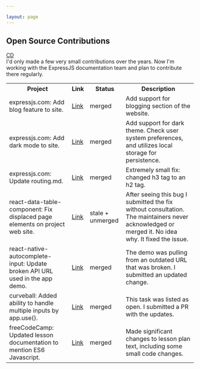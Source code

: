 ```yaml
---

layout: page  
---
```

<div class="page-container open-source-container">
    <div class="open-source-heading">
        <h2>Open Source Contributions</h2>
        <a href="/chris-del-portfolio">
            <div class="cir icon">CD</div>
        </a>
        <div>
            I'd only made a few very small contributions over the years. Now I'm working with the ExpressJS documentation team and plan to contribute there regularly.
        </div>
    </div>
    <table>
            <tr>
                <th>Project </th>
                <th>Link</th>
                <th>Status</th>
                <th>Description</th>
            </tr>
            <tr>
                <td>expressjs.com: Add blog feature to site.</td>
                <td><a href="https://github.com/expressjs/expressjs.com/pull/1519">Link</a></td>
                <td>merged</td>
                <td>Add support for blogging section of the website.</td>
            </tr>
            <tr>
                <td>expressjs.com: Add dark mode to site.</td>
                <td><a href="https://github.com/expressjs/expressjs.com/pull/1490">Link</a></td>
                <td>merged</td>
                <td>Add support for dark theme. Check user system preferences, and utilizes local storage for persistence.</td>
            </tr>
            <tr>
                <td>expressjs.com: Update routing.md.</td>
                <td><a href="https://github.com/expressjs/expressjs.com/pull/1481">Link</a></td>
                <td>merged</td>
                <td>Extremely small fix: changed  h3 tag to an h2 tag.</td>
            </tr>
            <tr>
                <td>react-data-table-component: Fix displaced page elements on project web site.</td>
                <td><a href="https://github.com/jbetancur/react-data-table-component/pull/1036">Link</a></td>
                <td>stale + unmerged</td>
                <td>After seeing this bug I submitted the fix without consultation. The maintainers never acknowledged or merged it. No idea why. It fixed the issue.</td>
            </tr>
            <tr>
                <td>react-native-autocomplete-input: Update broken API URL used in the app demo.</td>
                <td><a href="https://github.com/byteburgers/react-native-autocomplete-input/pull/184">Link</a></td>
                <td>merged</td>
                <td>The demo was pulling from an outdated URL that was broken. I submitted an updated change.</td>
            </tr>
            <tr>
                <td>curveball: Added ability to handle multiple inputs by app.use().</td>
                <td><a href="https://github.com/curveball/core/pull/98">Link</a></td>
                <td>merged</td>
                <td>This task was listed as open. I submitted a PR with the updates.</td>
            </tr>
            <tr>
                <td>freeCodeCamp: Updated lesson documentation to mention ES6 Javascript.</td>
                <td><a href="https://github.com/freeCodeCamp/freeCodeCamp/pull/34414">Link</a></td>
                <td>merged</td>
                <td>Made significant changes to lesson plan text, including some small code changes.</td>
            </tr>
        </table>
</div>
